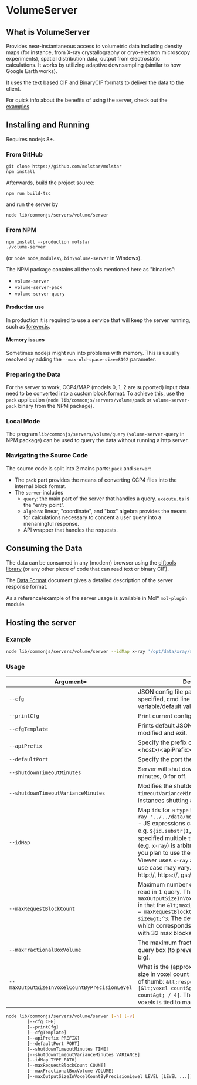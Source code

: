 # VolumeServer

## What is VolumeServer

Provides near-instantaneous access to volumetric data including density maps (for instance, from X-ray crystallography 
or cryo-electron microscopy experiments), spatial distribution data, output from electrostatic calculations. It works by
utilizing adaptive downsampling (similar to how Google Earth works). 

It uses the text based CIF and BinaryCIF formats to deliver the data to the client. 

For quick info about the benefits of using the server, check out the [examples](examples.md).

## Installing and Running

Requires nodejs 8+.

### From GitHub

```
git clone https://github.com/molstar/molstar
npm install
```

Afterwards, build the project source:

```
npm run build-tsc
```

and run the server by 

```
node lib/commonjs/servers/volume/server
```

### From NPM

```
npm install --production molstar
./volume-server 
```

(or ``node node_modules\.bin\volume-server`` in Windows).

The NPM package contains all the tools mentioned here as "binaries":

- ``volume-server``
- ``volume-server-pack``
- ``volume-server-query``


#### Production use

In production it is required to use a service that will keep the server running, such as [forever.js](https://github.com/foreverjs/forever).


#### Memory issues

Sometimes nodejs might run into problems with memory. This is usually resolved by adding the ``--max-old-space-size=8192`` parameter.


### Preparing the Data

For the server to work, CCP4/MAP (models 0, 1, 2 are supported) input data need to be converted into a custom block format. 
To achieve this, use the ``pack`` application (``node lib/commonjs/servers/volume/pack`` or ``volume-server-pack`` binary from the NPM package).

### Local Mode

The program  ``lib/commonjs/servers/volume/query`` (``volume-server-query`` in NPM package) can be used to query the data without running a http server.

### Navigating the Source Code

The source code is split into 2 mains parts: ``pack`` and ``server``:

- The ``pack`` part provides the means of converting CCP4 files into the internal block format.
- The ``server`` includes
  - ``query``: the main part of the server that handles a query. ``execute.ts`` is the "entry point".
  - ``algebra``: linear, "coordinate", and "box" algebra provides the means for calculations necessary to concent a user query into a menaningful response.
  - API wrapper that handles the requests.

## Consuming the Data 


The data can be consumed in any (modern) browser using the [ciftools library](https://github.com/molstar/ciftools) (or any other piece of code that can read text or binary CIF).

The [Data Format](./response-data-format.md) document gives a detailed description of the server response format.

As a reference/example of the server usage is available in Mol* ``mol-plugin`` module.

## Hosting the server

### Example

```sh
node lib/commonjs/servers/volume/server --idMap x-ray '/opt/data/xray/${id}.mdb'
```

### Usage
| Argument= | Description |
| --- | --- |
| `--cfg` | JSON config file path. If a property is not specified, cmd line param/OS variable/default value are used. |
| `--printCfg` | Print current config for validation and exit. |
| `--cfgTemplate` | Prints default JSON config template to be modified and exit. |
| `--apiPrefix` | Specify the prefix of the API, i.e. &lt;host&gt;/&lt;apiPrefix&gt;/&lt;API queries&gt; |
| `--defaultPort` | Specify the port the server is running on |
| `--shutdownTimeoutMinutes` | Server will shut down after this amount of minutes, 0 for off. |
| `--shutdownTimeoutVarianceMinutes` | Modifies the shutdown timer by +/- `timeoutVarianceMinutes` (to avoid multiple instances shutting at the same time) |
| `--idMap` | Map `id`s for a `type` to a file path. Example: `x-ray '../../data/mdb/xray/${id}-ccp4.mdb'` - JS expressions can be used inside `${}`, e.g. `${id.substr(1, 2)}/${id}.mdb` - Can be specified multiple times. - The `TYPE` variable (e.g. `x-ray`) is arbitrary and depends on how you plan to use the server. By default, Mol* Viewer uses `x-ray` and `em`, but any particular use case may vary. - If using URL, it can be http://, https://, gs:// or file:// protocol.|
| `--maxRequestBlockCount` | Maximum number of blocks that could be read in 1 query. This is somewhat tied to the ``maxOutputSizeInVoxelCountByPrecisionLevel`` in that the `&lt;maximum number of voxel&gt; = maxRequestBlockCount * &lt;block size&gt;^3`. The default block size is 96 which corresponds to 28,311,552 voxels with 32 max blocks. |
| `--maxFractionalBoxVolume` | The maximum fractional volume of the query box (to prevent queries that are too big). |
| `--maxOutputSizeInVoxelCountByPrecisionLevel` | What is the (approximate) maximum desired size in voxel count by precision level - Rule of thumb: `&lt;response gzipped size&gt;` in `[&lt;voxel count&gt; / 8, &lt;voxel count&gt; / 4]`. The maximum number of voxels is tied to maxRequestBlockCount. |

```sh
node lib/commonjs/servers/volume/server [-h] [-v]
        [--cfg CFG]
        [--printCfg] 
        [--cfgTemplate]
        [--apiPrefix PREFIX]
        [--defaultPort PORT]
        [--shutdownTimeoutMinutes TIME]
        [--shutdownTimeoutVarianceMinutes VARIANCE] 
        [--idMap TYPE PATH]
        [--maxRequestBlockCount COUNT] 
        [--maxFractionalBoxVolume VOLUME]
        [--maxOutputSizeInVoxelCountByPrecisionLevel LEVEL [LEVEL ...]]
```